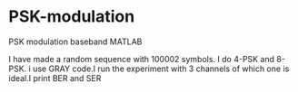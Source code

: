 # PSK-modulation
PSK modulation baseband
MATLAB

I have made a random sequence with 100002 symbols. I do 4-PSK and 8-PSK.
i use GRAY code.I run the experiment with 3 channels of which one is ideal.I print BER and SER
